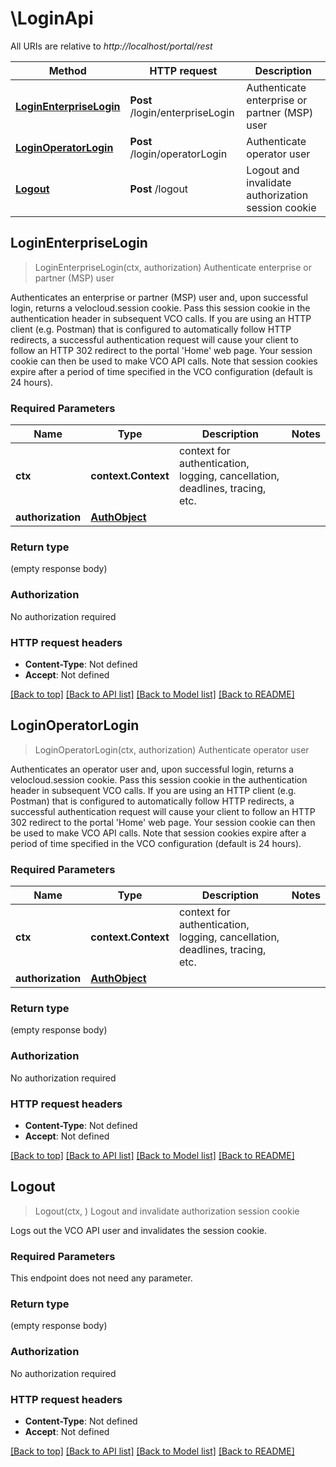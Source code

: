 # \LoginApi

All URIs are relative to *http://localhost/portal/rest*

Method | HTTP request | Description
------------- | ------------- | -------------
[**LoginEnterpriseLogin**](LoginApi.md#LoginEnterpriseLogin) | **Post** /login/enterpriseLogin | Authenticate enterprise or partner (MSP) user
[**LoginOperatorLogin**](LoginApi.md#LoginOperatorLogin) | **Post** /login/operatorLogin | Authenticate operator user
[**Logout**](LoginApi.md#Logout) | **Post** /logout | Logout and invalidate authorization session cookie



## LoginEnterpriseLogin

> LoginEnterpriseLogin(ctx, authorization)
Authenticate enterprise or partner (MSP) user

Authenticates an enterprise or partner (MSP) user and, upon successful login, returns a velocloud.session cookie. Pass this session cookie in the authentication header in subsequent VCO calls.  If you are using an HTTP client (e.g. Postman) that is configured to automatically follow HTTP redirects, a successful authentication request will cause your client to follow an HTTP 302 redirect to the portal 'Home' web page. Your session cookie can then be used to make VCO API calls.  Note that session cookies expire after a period of time specified in the VCO configuration (default is 24 hours).

### Required Parameters


Name | Type | Description  | Notes
------------- | ------------- | ------------- | -------------
**ctx** | **context.Context** | context for authentication, logging, cancellation, deadlines, tracing, etc.
**authorization** | [**AuthObject**](AuthObject.md)|  | 

### Return type

 (empty response body)

### Authorization

No authorization required

### HTTP request headers

- **Content-Type**: Not defined
- **Accept**: Not defined

[[Back to top]](#) [[Back to API list]](../README.md#documentation-for-api-endpoints)
[[Back to Model list]](../README.md#documentation-for-models)
[[Back to README]](../README.md)


## LoginOperatorLogin

> LoginOperatorLogin(ctx, authorization)
Authenticate operator user

Authenticates an operator user and, upon successful login, returns a velocloud.session cookie. Pass this session cookie in the authentication header in subsequent VCO calls.  If you are using an HTTP client (e.g. Postman) that is configured to automatically follow HTTP redirects, a successful authentication request will cause your client to follow an HTTP 302 redirect to the portal 'Home' web page. Your session cookie can then be used to make VCO API calls.   Note that session cookies expire after a period of time specified in the VCO configuration (default is 24 hours).

### Required Parameters


Name | Type | Description  | Notes
------------- | ------------- | ------------- | -------------
**ctx** | **context.Context** | context for authentication, logging, cancellation, deadlines, tracing, etc.
**authorization** | [**AuthObject**](AuthObject.md)|  | 

### Return type

 (empty response body)

### Authorization

No authorization required

### HTTP request headers

- **Content-Type**: Not defined
- **Accept**: Not defined

[[Back to top]](#) [[Back to API list]](../README.md#documentation-for-api-endpoints)
[[Back to Model list]](../README.md#documentation-for-models)
[[Back to README]](../README.md)


## Logout

> Logout(ctx, )
Logout and invalidate authorization session cookie

Logs out the VCO API user and invalidates the session cookie.

### Required Parameters

This endpoint does not need any parameter.

### Return type

 (empty response body)

### Authorization

No authorization required

### HTTP request headers

- **Content-Type**: Not defined
- **Accept**: Not defined

[[Back to top]](#) [[Back to API list]](../README.md#documentation-for-api-endpoints)
[[Back to Model list]](../README.md#documentation-for-models)
[[Back to README]](../README.md)

